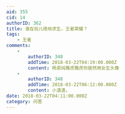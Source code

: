 ```yaml
---
aid: 355
cid: 14
authorID: 362
title: 谁在玩儿绝地求生，王者荣耀？
tags:
    - 王者
comments:
    -
        authorID: 348
        addTime: 2018-03-22T04:19:00.000Z
        content: 杨恩纯雅虎雅虎你居然用女生头像
    -
        authorID: 348
        addTime: 2018-03-22T06:12:00.000Z
        content: 小渣渣，
date: 2018-03-22T04:11:00.000Z
category: 问答
---
```



